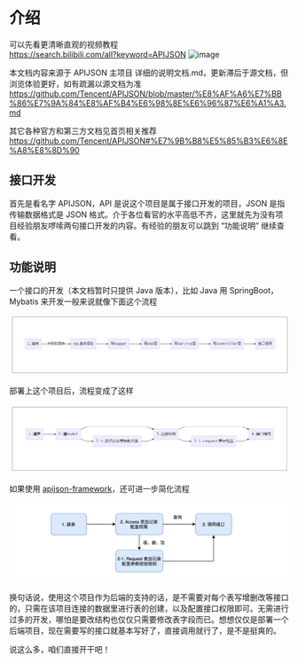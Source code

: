 # 介绍

可以先看更清晰直观的视频教程 <br >
https://search.bilibili.com/all?keyword=APIJSON
![image](https://user-images.githubusercontent.com/5738175/135413311-0207ec13-f7ea-4767-9e34-1a6d08438295.png)

本文档内容来源于 APIJSON 主项目 详细的说明文档.md，更新滞后于源文档，但浏览体验更好，如有疏漏以源文档为准 <br >
https://github.com/Tencent/APIJSON/blob/master/%E8%AF%A6%E7%BB%86%E7%9A%84%E8%AF%B4%E6%98%8E%E6%96%87%E6%A1%A3.md

其它各种官方和第三方文档见首页相关推荐 <br >
https://github.com/Tencent/APIJSON#%E7%9B%B8%E5%85%B3%E6%8E%A8%E8%8D%90

## 接口开发

首先是看名字 APIJSON，API 是说这个项目是属于接口开发的项目，JSON 是指传输数据格式是 JSON 格式。介于各位看官的水平高低不齐，这里就先为没有项目经验朋友啰嗦两句接口开发的内容。有经验的朋友可以跳到 “功能说明” 继续查看。

## 功能说明

一个接口的开发（本文档暂时只提供 Java 版本），比如 Java 用 SpringBoot，Mybatis 来开发一般来说就像下面这个流程

![home 1](../.vuepress/public/assets/home1.png)

部署上这个项目后，流程变成了这样

![home 2](../.vuepress/public/assets/home2.png)

如果使用 [apijson-framework](https://github.com/APIJSON/apijson-framework)，还可进一步简化流程

![1543975563776](../.vuepress/public/assets/1543975563776.png)

换句话说，使用这个项目作为后端的支持的话，是不需要对每个表写增删改等接口的，只需在该项目连接的数据里进行表的创建，以及配置接口权限即可。无需进行过多的开发，哪怕是要改结构也仅仅只需要修改表字段而已。想想仅仅是部署一个后端项目，现在需要写的接口就基本写好了，直接调用就行了，是不是挺爽的。

说这么多，咱们直接开干吧！

